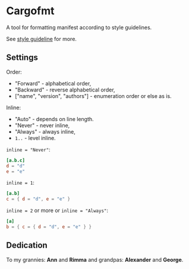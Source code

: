 # Cargofmt

A tool for formatting manifest according to style guidelines.

See [style guideline](./STYLE_GUIDELINE.md) for more.

## Settings

Order:

- "Forward" - alphabetical order,
- "Backward" - reverse alphabetical order,
- ["name", "version", "authors"] - enumeration order or else as is.

Inline:

- "Auto" - depends on line length.
- "Never" - never inline,
- "Always" - always inline,
- `1..` - level inline.

`inline = "Never"`:

```toml
[a.b.c]
d = "d"
e = "e"
```

`inline = 1`:

```toml
[a.b]
c = { d = "d", e = "e" }
```

`inline = 2` or more or `inline = "Always"`:

```toml
[a]
b = { c = { d = "d", e = "e" } }
```

## Dedication

To my grannies: **Ann** and **Rimma** and grandpas: **Alexander** and
**George**.
